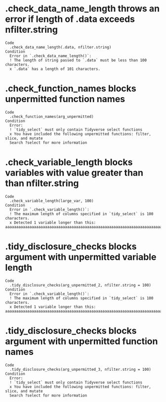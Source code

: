 # .check_data_name_length throws an error if length of .data exceeds nfilter.string

    Code
      .check_data_name_length(.data, nfilter.string)
    Condition
      Error in `.check_data_name_length()`:
      ! The length of string passed to `.data` must be less than 100 characters.
      x `.data` has a length of 101 characters.

# .check_function_names blocks unpermitted function names

    Code
      .check_function_names(arg_unpermitted)
    Condition
      Error:
      ! `tidy_select` must only contain Tidyverse select functions
      x You have included the following unpermitted functions: filter, slice, and mutate
      Search ?select for more information

# .check_variable_length blocks variables with value greater than than nfilter.string

    Code
      .check_variable_length(large_var, 100)
    Condition
      Error in `.check_variable_length()`:
      ! The maximum length of columns specified in `tidy_select` is 100 characters.
      x Detected 1 variable longer than this: aaaaaaaaaaaaaaaaaaaaaaaaaaaaaaaaaaaaaaaaaaaaaaaaaaaaaaaaaaaaaaaaaaaaaaaaaaaaaaaaaaaaaaaaaaaaaaaaaaaaaaaaaaaaaaaaaaaaaaaaaaaaaaaaaaaaaaaaaaaaaaaaaaaaaaaaaaaaaaaaaaaaaaaaaaaaaaaaaaaaaaaaaaaaaaaaaaaaaaaa

# .tidy_disclosure_checks blocks argument with unpermitted variable length

    Code
      .tidy_disclosure_checks(arg_unpermitted_2, nfilter.string = 100)
    Condition
      Error in `.check_variable_length()`:
      ! The maximum length of columns specified in `tidy_select` is 100 characters.
      x Detected 1 variable longer than this: aaaaaaaaaaaaaaaaaaaaaaaaaaaaaaaaaaaaaaaaaaaaaaaaaaaaaaaaaaaaaaaaaaaaaaaaaaaaaaaaaaaaaaaaaaaaaaaaaaaaaaaaaaaaaaaaaaaaaaaaaaaaaaaaaaaaaaaaaaaaaaaaaaaaaaaaaaaaaaaaaaaaaaaaaaaaaaaaaaaaaaaaaaaaaaaaaaaaaaaaasd

# .tidy_disclosure_checks blocks argument with unpermitted function names

    Code
      .tidy_disclosure_checks(arg_unpermitted_3, nfilter.string = 100)
    Condition
      Error:
      ! `tidy_select` must only contain Tidyverse select functions
      x You have included the following unpermitted functions: filter, slice, and mutate
      Search ?select for more information

